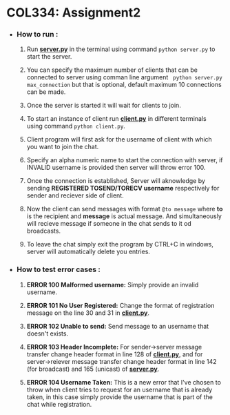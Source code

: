 # COL334: Assignment2


* ### __How to run :__

    1. Run [__server.py__](./server.py) in the terminal using command ``` python server.py ``` to start the server.

    2. You can specify the maximum number of clients that can be connected to server using comman line argument ``` python server.py max_connection``` but that is optional, default maximum 10 connections can be made.

    3. Once the server is started it will wait for clients to join.

    5. To start an instance of client run [__client.py__](./client.py) in different terminals using command ``` python client.py ```.

    2. Client program will first ask for the username of client with which you want to join the chat. 

    3. Specify an alpha numeric name to start the connection with server, if INVALID username is provided then server will throw error 100.
    
    3. Once the connection is established, Server will aknowledge by sending __REGISTERED TOSEND/TORECV username__ respectively for sender and reciever side of client.
    
    4. Now the client can send messages with format ```@to message``` where __to__ is the recipient and __message__ is actual message. And simultaneously will recieve message if someone in the chat sends to it od broadcasts.

    5. To leave the chat simply exit the program by CTRL+C in windows, server will automatically delete you entries.
    
* ### __How to test error cases :__

    1. __ERROR 100 Malformed username:__ Simply provide an invalid username.

    2. __ERROR 101 No User Registered:__ Change the format of registration message on the line 30 and 31 in [__client.py__](./client.py).

    3. __ERROR 102 Unable to send:__ Send message to an username that doesn't exists.

    4. __ERROR 103 Header Incomplete:__ For sender->server message transfer change header format in line 128 of [__client.py__](./client.py), and for server->reiever message transfer change header format in line 142 (for broadcast) and 165 (unicast) of [__server.py__](./server.py).

    5. __ERROR 104 Username Taken:__ This is a new error that I've chosen to throw when client tries to request for an username that is already taken, in this case simply provide the username that is part of the chat while registration.